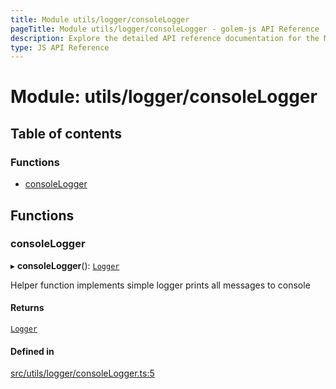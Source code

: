 ```yaml
---
title: Module utils/logger/consoleLogger
pageTitle: Module utils/logger/consoleLogger - golem-js API Reference
description: Explore the detailed API reference documentation for the Module utils/logger/consoleLogger within the golem-js SDK for the Golem Network.
type: JS API Reference
---
```

# Module: utils/logger/consoleLogger

## Table of contents

### Functions

- [consoleLogger](utils_logger_consoleLogger#consolelogger)

## Functions

### consoleLogger

▸ **consoleLogger**(): [`Logger`](../interfaces/utils_logger_logger.Logger)

Helper function implements simple logger prints all messages to console

#### Returns

[`Logger`](../interfaces/utils_logger_logger.Logger)

#### Defined in

[src/utils/logger/consoleLogger.ts:5](https://github.com/golemfactory/golem-js/blob/49297d9/src/utils/logger/consoleLogger.ts#L5)
